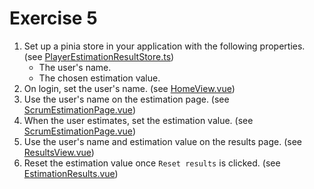# Exercise 5

1. Set up a pinia store in your application with the following properties. (see [PlayerEstimationResultStore.ts](../frontend/src/stores/PlayerEstimationResultStore.ts))
    * The user's name.
    * The chosen estimation value.
2. On login, set the user's name. (see [HomeView.vue](../frontend/src/views/HomeView.vue))
3. Use the user's name on the estimation page. (see [ScrumEstimationPage.vue](../frontend/src/components/ScrumEstimationPage/ScrumEstimationPage.vue))
4. When the user estimates, set the estimation value. (see [ScrumEstimationPage.vue](../frontend/src/components/ScrumEstimationPage/ScrumEstimationPage.vue))
5. Use the user's name and estimation value on the results page. (see [ResultsView.vue](../frontend/src/views/ResultsView.vue))
6. Reset the estimation value once `Reset results` is clicked. (see [EstimationResults.vue](../frontend/src/components/EstimationResult/EstimationResults.vue))
